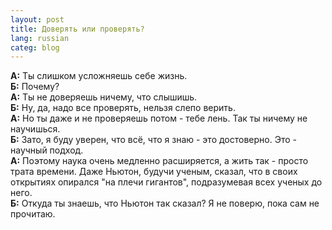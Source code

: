 ```yaml
---
layout: post
title: Доверять или проверять? 
lang: russian 
categ: blog
---
```


**А:** Ты слишком усложняешь себе жизнь.  
**Б:** Почему?  
**А:** Ты не доверяешь ничему, что слышишь.  
**Б:** Ну, да, надо все проверять, нельзя слепо верить.  
**А:** Но ты даже и не проверяешь потом - тебе лень. Так ты ничему не научишься.  
**Б:** Зато, я буду уверен, что всё, что я знаю - это достоверно. Это - научный подход.  
**А:** Поэтому наука очень медленно расширяется, а жить так - просто трата времени. Даже Ньютон, будучи ученым, сказал, что в своих открытиях опирался "на плечи гигантов", подразумевая всех ученых до него.   
**Б:** Откуда ты знаешь, что Ньютон так сказал? Я не поверю, пока сам не прочитаю.  

